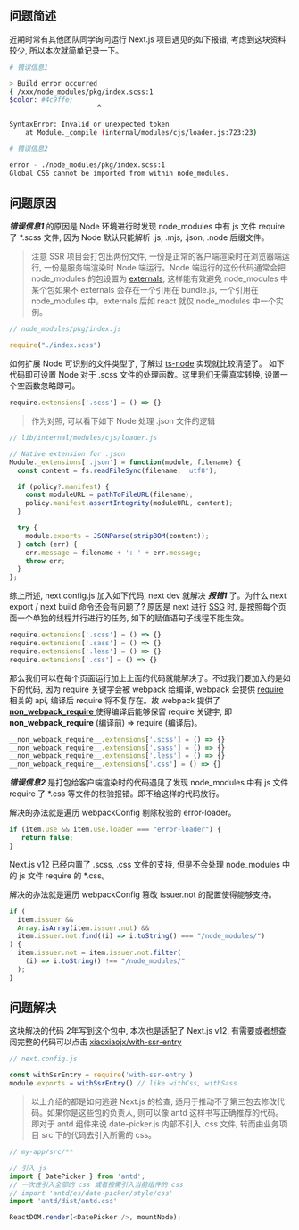 ## 问题简述
近期时常有其他团队同学询问运行 Next.js 项目遇见的如下报错, 考虑到这块资料较少, 所以本次就简单记录一下。
```bash
# 错误信息1

> Build error occurred
{ /xxx/node_modules/pkg/index.scss:1
$color: #4c9ffe;
                      ^

SyntaxError: Invalid or unexpected token
    at Module._compile (internal/modules/cjs/loader.js:723:23)
```
```bash
# 错误信息2

error - ./node_modules/pkg/index.scss:1
Global CSS cannot be imported from within node_modules.
```

## 问题原因
***错误信息1*** 的原因是 Node 环境进行时发现 node_modules 中有 js 文件 require 了 *.scss 文件, 因为 Node 默认只能解析 .js, .mjs, .json, .node 后缀文件。
> 注意 SSR 项目会打包出两份文件, 一份是正常的客户端渲染时在浏览器端运行, 一份是服务端渲染时 Node 端运行。Node 端运行的这份代码通常会把 node_modules 的包设置为 [externals](https://webpack.js.org/configuration/externals/), 这样能有效避免 node_modules 中某个包如果不 externals 会存在一个引用在 bundle.js, 一个引用在 node_modules 中。externals 后如 react 就仅 node_modules 中一个实例。
```js
// node_modules/pkg/index.js

require("./index.scss")
```
如何扩展 Node 可识别的文件类型了, 了解过 [ts-node](https://github.com/TypeStrong/ts-node) 实现就比较清楚了。 如下代码即可设置 Node 对于 .scss 文件的处理函数。这里我们无需真实转换, 设置一个空函数忽略即可。
```js
require.extensions['.scss'] = () => {}
```
> 作为对照, 可以看下如下 Node 处理 .json 文件的逻辑
```js
// lib/internal/modules/cjs/loader.js

// Native extension for .json
Module._extensions['.json'] = function(module, filename) {
  const content = fs.readFileSync(filename, 'utf8');

  if (policy?.manifest) {
    const moduleURL = pathToFileURL(filename);
    policy.manifest.assertIntegrity(moduleURL, content);
  }

  try {
    module.exports = JSONParse(stripBOM(content));
  } catch (err) {
    err.message = filename + ': ' + err.message;
    throw err;
  }
};
```

综上所述, next.config.js 加入如下代码, next dev 就解决 ***报错1*** 了。为什么 next export / next build 命令还会有问题了? 原因是 next 进行 [SSG](https://nextjs.org/docs/advanced-features/static-html-export) 时, 是按照每个页面一个单独的线程并行进行的任务, 如下的赋值语句子线程不能生效。
```js
require.extensions['.scss'] = () => {}
require.extensions['.sass'] = () => {}
require.extensions['.less'] = () => {}
require.extensions['.css'] = () => {}
```
那么我们可以在每个页面运行加上上面的代码就能解决了。不过我们要加入的是如下的代码, 因为 require 关键字会被 webpack 给编译, webpack 会提供 [require](https://webpack.js.org/api/module-methods/#requirecontext) 相关的 api, 编译后 require 将不复存在。故 webpack 提供了 [__non_webpack_require__ ](https://webpack.js.org/api/module-variables/#__non_webpack_require__-webpack-specific) 使得编译后能够保留 require 关键字, 即 __non_webpack_require__ (编译前) => require (编译后)。
```js
__non_webpack_require__.extensions['.scss'] = () => {}
__non_webpack_require__.extensions['.sass'] = () => {}
__non_webpack_require__.extensions['.less'] = () => {}
__non_webpack_require__.extensions['.css'] = () => {}
```
***错误信息2*** 是打包给客户端渲染时的代码遇见了发现 node_modules 中有 js 文件 require 了 *.css 等文件的校验报错。即不给这样的代码放行。

解决的办法就是遍历 webpackConfig 剔除校验的 error-loader。

```js
if (item.use && item.use.loader === "error-loader") {
   return false;
}
```

Next.js v12 已经内置了 .scss, .css 文件的支持, 但是不会处理 node_modules 中的 js 文件 require 的 *.css。

解决的办法就是遍历 webpackConfig 篡改 issuer.not 的配置使得能够支持。
```js
if (
  item.issuer &&
  Array.isArray(item.issuer.not) &&
  item.issuer.not.find((i) => i.toString() === "/node_modules/")
) {
  item.issuer.not = item.issuer.not.filter(
    (i) => i.toString() !== "/node_modules/"
  );
}
```

## 问题解决
这块解决的代码 2年写到这个包中, 本次也是适配了 Next.js v12, 有需要或者想查阅完整的代码可以点击 [xiaoxiaojx/with-ssr-entry](https://github.com/xiaoxiaojx/with-ssr-entry)
```js
// next.config.js

const withSsrEntry = require('with-ssr-entry')
module.exports = withSsrEntry() // like withCss, withSass
```
> 以上介绍的都是如何逃避 Next.js 的检查, 适用于推动不了第三包去修改代码。如果你是这些包的负责人, 则可以像 antd 这样书写正确推荐的代码。即对于 antd 组件来说 date-picker.js 内部不引入 .css 文件, 转而由业务项目 src 下的代码去引入所需的 css。
```js
// my-app/src/**

// 引入 js
import { DatePicker } from 'antd';
// 一次性引入全部的 css 或者按需引入当前组件的 css
// import 'antd/es/date-picker/style/css'
import 'antd/dist/antd.css'

ReactDOM.render(<DatePicker />, mountNode);
```